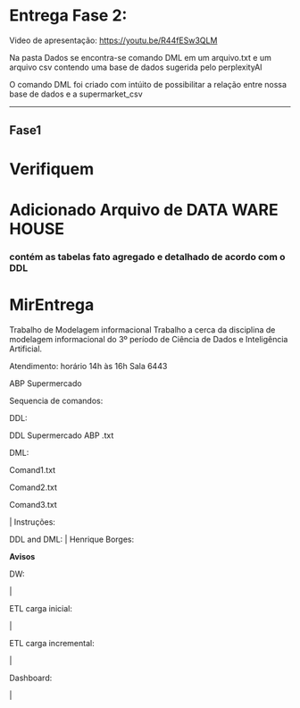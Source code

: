 # Entrega Fase 2:
Video de apresentação: https://youtu.be/R44fESw3QLM

Na pasta Dados se encontra-se comando DML em um arquivo.txt e um arquivo csv contendo uma base de dados sugerida pelo perplexityAI

O comando DML foi criado com intúito de possibilitar a relação entre nossa base de dados e a supermarket_csv




----------------------------------
Fase1
----------------------------------
# Verifiquem 
# Adicionado Arquivo de DATA WARE HOUSE 
### contém as tabelas fato agregado e detalhado de acordo com o DDL


# MirEntrega
Trabalho de Modelagem informacional
Trabalho a cerca da disciplina de modelagem informacional do 3º período de Ciência de Dados e Inteligência Artificial.

Atendimento: horário 14h às 16h  Sala 6443

ABP Supermercado

Sequencia de comandos:

DDL:

DDL Supermercado ABP .txt

DML:

Comand1.txt

Comand2.txt

Comand3.txt

| Instruções:



DDL and DML:
| Henrique Borges:

 __Avisos__
 

DW:

|

ETL carga inicial:

|

ETL carga incremental:

|

Dashboard:

|

